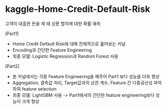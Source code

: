 # kaggle-Home-Credit-Default-Risk
고객이 대출한 돈을 제 때 상환 할지에 대한 확률 예측

[Part1]
- Home Credit Default Risk에 대해 전체적으로 훑어보는 커널
- Encoding과 간단한 Feature Engineering 
- 최종 모델: Logistic Regression과 Random Forest 사용

[Part2]
- 본 커널에서는 각종 Feature Engineering을 해주어 Part1 보다 성능을 더욱 향상
- Aggregation, 결측값 처리, Target값과의 상관 계수, Feature 간 다중공선성 파악하여 feature selection
- 최종 모델: LightGBM 사용 -> Part1에서의 간단한 feature engineering보다 성능이 크게 향상
